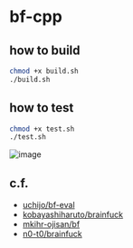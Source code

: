 # bf-cpp

## how to build

```bash
chmod +x build.sh
./build.sh
```

## how to test

```bash
chmod +x test.sh
./test.sh
```

![image](https://github.com/seelx3/bf-cpp/assets/61373111/e8808890-18af-449c-b826-08143d411e23)

## c.f.
- [uchijo/bf-eval](https://github.com/uchijo/bf-eval)
- [kobayashiharuto/brainfuck](https://github.com/kobayashiharuto/brainfuck)
- [mkihr-ojisan/bf](https://github.com/mkihr-ojisan/bf)
- [n0-t0/brainfuck](https://github.com/n0-t0/brainfuck)
